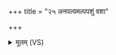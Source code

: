 +++
title = "२५ अनपत्यमल्पपशुं वशा"

+++
<details><summary>मूलम् (VS)</summary>

अ॑नप॒त्यमल्प॑पशुं व॒शा कृ॑णोति॒ पूरु॑षम्। ब्रा॑ह्म॒णैश्च॑ याचि॒तामथै॑नां निप्रिया॒यते॑ ॥
</details>